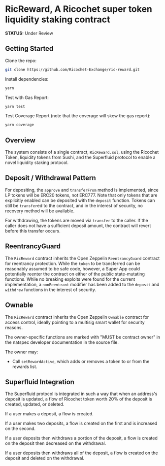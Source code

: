 # RicReward, A Ricochet super token liquidity staking contract

**STATUS:** Under Review

## Getting Started

Clone the repo:

```bash
git clone https://github.com/Ricochet-Exchange/ric-reward.git
```

Install dependencies:

```bash
yarn
```

Test with Gas Report:

```bash
yarn test
```

Test Coverage Report (note that the coverage will skew the gas report):

```bash
yarn coverage
```

## Overview

The system consists of a single contract, `RicReward.sol`, using the Ricochet Token, liquidity
tokens from Sushi, and the Superfluid protocol to enable a novel liquidity staking protocol.

## Deposit / Withdrawal Pattern

For depositing, the `approve` and `transferFrom` method is implemented, since LP tokens will be
ERC20 tokens, not ERC777. Note that only tokens that are explicitly enabled can be deposited with
the `deposit` function. Tokens can still be `transfer`ed to the contract, and in the interest of
security, no recovery method will be available.

For withdrawing, the tokens are moved via `transfer` to the caller. If the caller does not have a
sufficient deposit amount, the contract will revert before this transfer occurs.

## ReentrancyGuard

The `RicReward` contract inherits the Open Zeppelin `ReentrancyGuard` contract for reentrancy
protection. While the `token` to be transferred can be reasonably assumed to be safe code, however,
a Super App could potentially reenter the contract on either of the public state-mutating functions.
While no breaking exploits were found for the current implementation, a `nonReentrant` modifier has
been added to the `deposit` and `withdraw` functions in the interest of security.

## Ownable

The `RicReward` contract inherits the Open Zeppelin `Ownable` contract for access control, ideally
pointing to a multisig smart wallet for security reasons.

The owner-specific functions are marked with "MUST be contract owner" in the natspec developer
documentation in the source file.

The owner may:

-   Call `setRewardActive`, which adds or removes a token to or from the rewards list.

## Superfluid Integration

The Superfluid protocol is integrated in such a way that when an address's deposit is updated, a
flow of Ricochet token worth 20% of the deposit is created, updated, or deleted.

If a user makes a deposit, a flow is created.

If a user makes two deposits, a flow is created on the first and is increased on the second.

If a user deposits then withdraws a portion of the deposit, a flow is created on the deposit then
decreased on the withdrawal.

If a user deposits then withdraws all of the deposit, a flow is created on the deposit and deleted
on the withdrawal.
